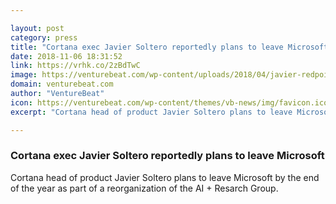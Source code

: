 ```yaml
---

layout: post
category: press
title: "Cortana exec Javier Soltero reportedly plans to leave Microsoft"
date: 2018-11-06 18:31:52
link: https://vrhk.co/2zBdTwC
image: https://venturebeat.com/wp-content/uploads/2018/04/javier-redpoint-headshot-hires.jpeg?fit=1826%2C1998&strip=all
domain: venturebeat.com
author: "VentureBeat"
icon: https://venturebeat.com/wp-content/themes/vb-news/img/favicon.ico
excerpt: "Cortana head of product Javier Soltero plans to leave Microsoft by the end of the year as part of a reorganization of the AI + Resarch Group."

---
```


### Cortana exec Javier Soltero reportedly plans to leave Microsoft

Cortana head of product Javier Soltero plans to leave Microsoft by the end of the year as part of a reorganization of the AI + Resarch Group.